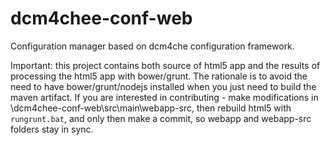 # dcm4chee-conf-web
Configuration manager based on dcm4che configuration framework.


Important: this project contains both source of html5 app and the results of processing the html5 app with bower/grunt.
The rationale is to avoid the need to have bower/grunt/nodejs installed when you just need to build the maven artifact.
If you are interested in contributing - make modifications in \dcm4chee-conf-web\src\main\webapp-src, then rebuild html5 with `rungrunt.bat`,
 and only then make a commit, so webapp and webapp-src folders stay in sync.
